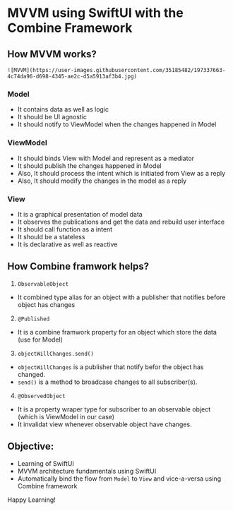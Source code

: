 #  MVVM using SwiftUI with the Combine Framework

## How MVVM works?
    ![MVVM](https://user-images.githubusercontent.com/35185482/197337663-4c74da96-d698-4345-ae2c-d5a5913af3b4.jpg)
    
### Model
- It contains data as well as logic
- It should be UI agnostic
- It should notify to ViewModel when the changes happened in Model

### ViewModel
- It should binds View with Model and represent as a mediator
- It should publish the changes happened in Model
- Also, It should process the intent which is initiated from View as a reply
- Also, It should modify the changes in the model as a reply

### View
- It is a graphical presentation of model data
- It observes the publications and get the data and rebuild user interface
- It should call function as a intent
- It should be a stateless
- It is declarative as well as reactive

## How Combine framwork helps?

1. `ObservableObject`
- It combined type alias for an object with a publisher that notifies before object has changes
2. `@Published`
- It is a combine framwork property for an object which store the data (use for Model)
3. `objectWillChanges.send()`
- `objectWillChanges` is a publisher that notify befor the object has changed.
- `send()` is a method to broadcase changes to all subscriber(s).
4. `@ObservedObject`
- It is a property wraper type for subscriber to an observable object (which is ViewModel in our case)
- It invalidat view whenever observable object have changes.

## Objective:
- Learning of SwiftUI
- MVVM architecture fundamentals using SwiftUI 
- Automatically bind the flow from `Model` to `View` and vice-a-versa using Combine framework

Happy Learning!
